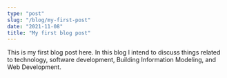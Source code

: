 ```yaml
---
type: "post"
slug: "/blog/my-first-post"
date: "2021-11-08"
title: "My first blog post"
---
```


This is my first blog post here.  In this blog I intend to discuss things related to technology, software development, Building Information Modeling, and Web Development.

